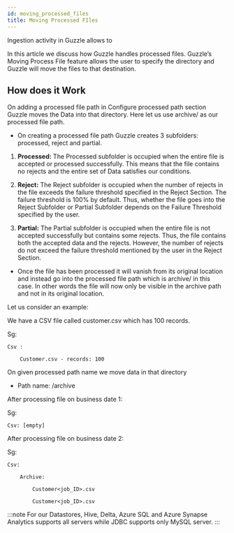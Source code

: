 ```yaml
---
id: moving_processed_files
title: Moving Processed FIles
---
```


Ingestion activity in Guzzle allows to 

In this article we discuss how Guzzle handles processed files. Guzzle’s Moving Process File feature allows the user to specify the directory and Guzzle will move the files to that destination.  

## How does it Work

On adding a processed file path in Configure processed path section Guzzle moves the Data into that directory.  Here let us use archive/ as our processed file path. 

* On creating a processed file path Guzzle creates 3 subfolders: processed, reject and partial.

1. **Processed:** The Processed subfolder is occupied when the entire file is accepted or processed successfully. This means that the file contains no rejects and the entire set of Data satisfies our conditions.

2. **Reject:** The Reject subfolder is occupied when the number of rejects in the file exceeds the failure threshold specified in the Reject Section. The failure threshold is 100% by default. Thus, whether the file goes into the Reject Subfolder or Partial Subfolder depends on the Failure Threshold specified by the user.

3. **Partial:** The Partial subfolder is occupied when the entire file is not accepted successfully but contains some rejects. Thus, the file contains both the accepted data and the rejects. However, the number of rejects do not exceed the failure threshold mentioned by the user in the Reject Section.

* Once the file has been processed it will vanish from its original location and instead go into the processed file path which is archive/ in this case. In other words the file will now only be visible in the archive path and not in its original location.

Let us consider an example:

We have a CSV file called customer.csv which has 100 records.

Sg: 

    Csv :

        Customer.csv - records: 100

On given processed path name we move data in that directory

* Path name: /archive

After processing file on business date 1:

 

 Sg:

	Csv: [empty]

After processing file on business date 2:

Sg: 

	Csv: 

		Archive:

			Customer<job_ID>.csv 

			Customer<job_ID>.csv

:::note 
For our Datastores, Hive, Delta, Azure SQL and Azure Synapse Analytics supports all servers while JDBC supports only MySQL server.
:::
      

